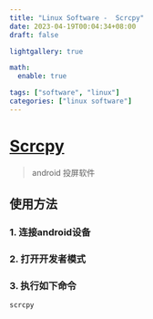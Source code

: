 ```yaml
---
title: "Linux Software -  Scrcpy"
date: 2023-04-19T00:04:34+08:00
draft: false

lightgallery: true

math:
  enable: true

tags: ["software", "linux"]
categories: ["linux software"]
---
```


# [Scrcpy](https://github.com/Genymobile/scrcpy)
>android 投屏软件

## 使用方法
### 1. 连接android设备
### 2. 打开开发者模式
### 3. 执行如下命令
```bash
scrcpy
```
